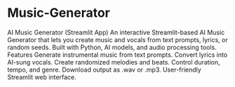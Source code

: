 # Music-Generator
AI Music Generator (Streamlit App)  An interactive Streamlit-based AI Music Generator that lets you create music and vocals from text prompts, lyrics, or random seeds. Built with Python, AI models, and audio processing tools.  Features  Generate instrumental music from text prompts.  Convert lyrics into AI-sung vocals.  Create randomized melodies and beats.  Control duration, tempo, and genre.  Download output as .wav or .mp3.  User-friendly Streamlit web interface. 
